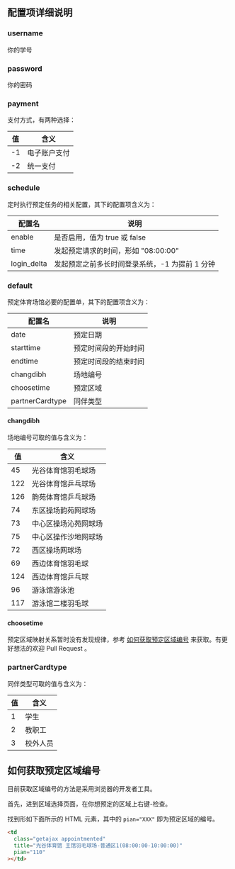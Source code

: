 ## 配置项详细说明

### username

你的学号

### password

你的密码

### payment

支付方式，有两种选择：

| 值  | 含义         |
| --- | ------------ |
| -1  | 电子账户支付 |
| -2  | 统一支付     |

### schedule 

定时执行预定任务的相关配置，其下的配置项含义为：

| 配置名      | 说明                                           |
| ----------- | ---------------------------------------------- |
| enable      | 是否启用，值为 true 或 false                   |
| time        | 发起预定请求的时间，形如 "08:00:00"            |
| login_delta | 发起预定之前多长时间登录系统，-1 为提前 1 分钟 |

### default 

预定体育场馆必要的配置单，其下的配置项含义为：

| 配置名          | 说明                 |
| --------------- | -------------------- |
| date            | 预定日期             |
| starttime       | 预定时间段的开始时间 |
| endtime         | 预定时间段的结束时间 |
| changdibh       | 场地编号             |
| choosetime      | 预定区域             |
| partnerCardtype | 同伴类型             |

#### changdibh

场地编号可取的值与含义为：

| 值  | 含义                 |
| --- | -------------------- |
| 45  | 光谷体育馆羽毛球场   |
| 122 | 光谷体育馆乒乓球场   |
| 126 | 韵苑体育馆乒乓球场   |
| 74  | 东区操场韵苑网球场   |
| 73  | 中心区操场沁苑网球场 |
| 75  | 中心区操作沙地网球场 |
| 72  | 西区操场网球场       |
| 69  | 西边体育馆羽毛球     |
| 124 | 西边体育馆乒乓球     |
| 96  | 游泳馆游泳池         |
| 117 | 游泳馆二楼羽毛球     |

#### choosetime

预定区域映射关系暂时没有发现规律，参考 [如何获取预定区域编号](#如何获取预定区域编号) 来获取。有更好想法的欢迎 Pull Request 。

### partnerCardtype

同伴类型可取的值与含义为：

| 值  | 含义     |
| --- | -------- |
| 1   | 学生     |
| 2   | 教职工   |
| 3   | 校外人员 |

## 如何获取预定区域编号

目前获取区域编号的方法是采用浏览器的开发者工具。

首先，进到区域选择页面，在你想预定的区域上右键-检查。

找到形如下面所示的 HTML 元素，其中的 `pian="XXX"` 即为预定区域的编号。

```html
<td
  class="getajax appointmented"
  title="光谷体育馆 主馆羽毛球场-普通区1(08:00:00-10:00:00)"
  pian="110"
></td>
```